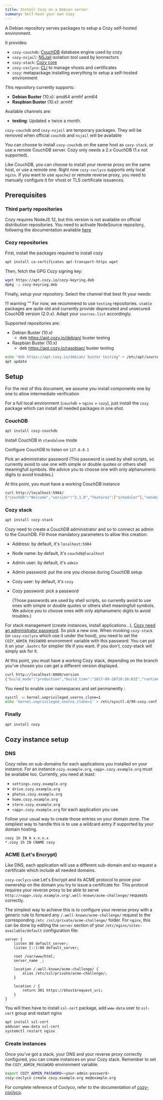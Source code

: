 ```yaml
---
title: Install Cozy on a Debian server
summary: Self-host your own Cozy
---
```


A Debian repository serves packages to setup a Cozy self-hosted environment.

It provides:

- `cozy-couchdb`: [CouchDB](https://couchdb.apache.org/) database engine used by cozy
- `cozy-nsjail`: [NSJail](http://nsjail.com/) isolation tool used by konnectors
- `cozy-stack`: [Cozy core](https://github.com/cozy/cozy-stack/)
- `cozy-coclyco`: [CLI](https://github.com/cozy/cozy-coclyco/) to manage vhosts and certificates
- `cozy`: metapackage installing everything to setup a self-hosted environment

This repository currently supports:

- **Debian Buster** (10.x): amd64 armhf arm64
- **Raspbian Buster** (10.x): armhf

Available channels are:

- **testing**: Updated ± twice a month.

`cozy-couchdb` and `cozy-nsjail` are temporary packages. They will be removed when official `couchdb` and `nsjail` will be available

You can choose to install `cozy-couchdb` on the same host as `cozy-stack`, or use a remote CouchDB server. Cozy only needs a 2.x CouchDB (1.x not supported).

Like CouchDB, you can choose to install your reverse proxy on the same host, or use a remote one. Right now `cozy-coclyco` supports only local `nginx`. If you want to use `apache2` or remote reverse proxy, you need to manually configure it for vhost or TLS certificate issuances.

## Prerequisites

### Third party repositories

Cozy requires NodeJS 12, but this version is not available on official distribution repositories.
You need to activate NodeSource repository, following the documentation available [here](https://github.com/nodesource/distributions#user-content-installation-instructions)

### Cozy repositories

First, install the packages required to install cozy

```bash
apt install ca-certificates apt-transport-https wget
```

Then, fetch the GPG Cozy signing key:

```bash
wget https://apt.cozy.io/cozy-keyring.deb
dpkg -i cozy-keyring.deb
```

Finally, setup your repository. Select the channel that best fit your needs:

!!! warning ""
    For now, we recommend to use `testing` repositories.
    `stable` packages are quite old and currently provide deprecated and unsecured CouchDB version (2.0.x).
    Adapt your `sources.list` accordingly.

Supported repositories are:

- Debian Buster (10.x)
  - deb <https://apt.cozy.io/debian/> buster testing
- Raspbian Buster (10.x)
  - deb <https://apt.cozy.io/raspbian/> buster testing

```bash
echo "deb https://apt.cozy.io/debian/ buster testing" > /etc/apt/sources.list.d/cozy.list
apt update
```

## Setup

For the rest of this document, we assume you install components one by one to allow intermediate verification

For a full local environment (`couchdb` + `nginx` + `cozy`), just install the `cozy` package which can install all needed packages in one shot.

### CouchDB

```bash
apt install cozy-couchdb
```

Install CouchDB in `standalone` mode

Configure CouchDB to listen on `127.0.0.1`

Pick an administrator password
(This password is used by shell scripts, so currently avoid to use one with simple or double quotes or others shell meaningfull symbols. We advice you to choose one with only alphanumeric digits to avoid troubles.)

At this point, you must have a working CouchDB instance

```bash
curl http://localhost:5984/
{"couchdb":"Welcome","version":"2.1.0","features":["scheduler"],"vendor":{"name":"The Apache Software Foundation"}}
```

### Cozy stack

```bash
apt install cozy-stack
```

Cozy need to create a CouchDB administrator and so to connect as admin to the CouchDB. Fill those mandatory parameters to allow this creation:

- Address: by default, it's `localhost:5984`
- Node name: by default, it's `couchdb@localhost`
- Admin user: by default, it's `admin`
- Admin password: put the one you choose during CouchDB setup
- Cozy user: by default, it's `cozy`
- Cozy password: pick a password

  (Those passwords are used by shell scripts, so currently avoid to use ones with simple or double quotes or others shell meaningfull symbols. We advice you to choose ones with only alphanumeric digits to avoid troubles.)

For stack management (create instances, install applications...), [Cozy need an administrator password](https://github.com/cozy/cozy-stack/blob/2ae446d85b60c89fb56cad1f7ed469cddca94494/docs/config.md#user-content-administration-secret). So pick a new one.
When invoking `cozy-stack` (or `cozy-coclyco` which use it under the hood), you need to set the `COZY_ADMIN_PASSWORD` environment variable with this password. You can put it on your `.bashrc` for simplier life if you want. If you don't, cozy-stack will simply ask for it.

At this point, you must have a working Cozy stack, depending on the branch you've chosen you can get a different version displayed.

```bash
curl http://localhost:8080/version
{"build_mode":"production","build_time":"2017-09-28T10:26:03Z","runtime_version":"go1.8.1","version":"0.1.0"}#
```

You need to enable user namespaces and set permanently :

```bash
sysctl -w kernel.unprivileged_userns_clone=1
echo 'kernel.unprivileged_userns_clone=1' > /etc/sysctl.d/99-cozy.conf
```

### Finally

```bash
apt install cozy
```

## Cozy instance setup

### DNS

Cozy relies on sub-domains for each applications you installed on your instance.
For an instance `cozy.example.org`, `<app>.cozy.example.org` must be available too. Currently, you need at least:

- `settings.cozy.example.org`
- `drive.cozy.example.org`
- `photos.cozy.example.org`
- `home.cozy.example.org`
- `store.cozy.example.org`
- `<app>.cozy.example.org` for each application you use

Follow your usual way to create those entries on your domain zone.
The simpliest way to handle this is to use a wildcard entry if supported by your domain hosting.

```
cozy 1h IN A x.x.x.x
*.cozy 1h IN CNAME cozy
```

### ACME (Let's Encrypt)

Like DNS, each application will use a different sub-domain and so request a certificate which include all needed domains.

`cozy-coclyco` use Let's Encrypt and its ACME protocol to prove your ownership on the domain you try to issue a certificate for.
This protocol requires your reverse proxy to be able to serve `http://<app>.cozy.example.org/.well-known/acme-challenge/` requests correctly.

The simplest way to achieve this is to configure your reverse proxy with a generic rule to forward any `/.well-known/acme-challenge/` request to the corresponding `/etc
/ssl/private/acme-challenge/` folder.
For `nginx`, this can be done by editing the `server` section of your `/etc/nginx/sites-available/default` configuration file:

```
server {
	listen 80 default_server;
	listen [::]:80 default_server;

	root /var/www/html;
	server_name _;

	location /.well-known/acme-challenge/ {
		alias /etc/ssl/private/acme-challenge/;
	}

	location / {
		return 301 https://$host$request_uri;
	}
}
```

You will then have to install `ssl-cert` package, add `www-data` user to `ssl-cert` group and restart nginx

```bash
apt install ssl-cert
adduser www-data ssl-cert
systemctl restart nginx
```

### Create instances

Once you've got a stack, your DNS and your reverse proxy correctly configured, you can create instances on your Cozy stack.
Remember to set the `COZY_ADMIN_PASSWORD` environment variable.

```bash
export COZY_ADMIN_PASSWORD=<your-admin-password>
cozy-coclyco create cozy.example.org me@example.org
```

For complete reference of Coclyco, refer to the documentation of [cozy-coclyco](https://github.com/cozy/cozy-coclyco/blob/master/README.md).

